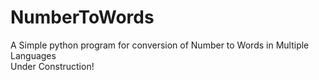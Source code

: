 # NumberToWords
A Simple python program for conversion of Number to Words in Multiple Languages<br>
Under Construction!

